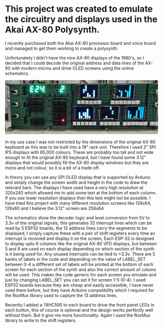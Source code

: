 # This project was created to emulate the circuitry and displays used in the Akai AX-80 Polysynth.

I recently purchased both the Akai AX-80 processor board and voice board and managed to get them working to create a polysynth. 

Unfortunately I didn't have the nice AX-80 displays of the 1980's, so I decided that I could decode the original address and data lines of the AX-80 with modern micros and drive OLED screens using the online schematics.

![Synth](photos/synth.jpg)

In my use case I was not restricted by the dimensions of the original AX-80 keyboard as this was to be built into a 19" rack unit. Therefore I used 2" SPI IPS displays with 65,000 colours. These are probably too tall and not wide enough to fit the original AX-80 keyboard, but I have found some 3.12" displays that would possibly fill the AX-80 display windows but they are mono and not colour, so it is a bit of a trade off.

In theory you can use any SPI OLED display that is supported by Arduino and simply change the screen width and height in the code to draw the relevant bars. The displays I have used have a very high resolution at 320x240 which allowed me to add some text at the bottom of each column. If you use lower resolution displays then this text might not be possible. I have tried this project with many different resolution screens like 128x64, 128x60 and I believe the 3.12" screen are 256x64.

The schematics show the decoder logic and level conversion from 5V to 3.3v of the original signals, this generates 32 interrupt lines which can be read by 5 ESP32 boards, the 13 address lines carry the segments to be displayed, I simply capture these with a pair of shift registers every time an interrupt is received and display it on the screen, Each ESP-32 is designed to display upto 8 columns like the original AX-80 VFD displays, but between 5 and 8 are used on each display depending on which section of the synth is it being used for. Any unused interrupts can be tied to +3.3v. There are 5 banks of labels in the code and depending on the value of LABEL_SET between 0-4 a diffferent set of labels will be printed at the bottom of each screen for each section of the synth and also the correct amount of colums will be used. This makes the code generic for each screen you emulate and just by changing LABEL_SET you can set it for screen 1-5 (0-4). I used ESP32 boards because they are cheap and easily accessible, I have never used them before, but they have Arduino compatibility which I required for the RoxMux library used to capture the 13 address lines. 

Recently I added a 74HC595 to each board to drive the front panel LEDs in each button, this of course is optional and the design works perfectly well without them. But it give me more functionality. Again I used the RoxMux library to write to the shift registers.


